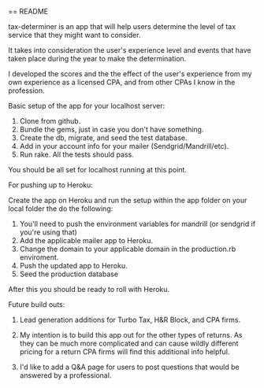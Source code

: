 == README

tax-determiner is an app that will help users determine the level of tax service that they might want to consider.

It takes into consideration the user's experience level and events that have taken place during the year to make
the determination.

I developed the scores and the the effect of the user's experience from my own experience as a licensed CPA, and from
other CPAs I know in the profession.

Basic setup of the app for your localhost server:

1. Clone from github.
2. Bundle the gems, just in case you don't have something.
3. Create the db, migrate, and seed the test database.
4. Add in your account info for your mailer (Sendgrid/Mandrill/etc).
5. Run rake. All the tests should pass.

You should be all set for localhost running at this point.

For pushing up to Heroku:

Create the app on Heroku and run the setup within the app folder on your local folder the do the following:

1. You'll need to push the environment variables for mandrill (or sendgrid if you're using that)
2. Add the applicable mailer app to Heroku.
3. Change the domain to your applicable domain in the production.rb enviroment.
4. Push the updated app to Heroku.
5. Seed the production database

After this you should be ready to roll with Heroku.

Future build outs:
1. Lead generation additions for Turbo Tax, H&R Block, and CPA firms.

2. My intention is to build this app out for the other types of returns. As they can be much more complicated
and can cause wildly different pricing for a return CPA firms will find this additional info helpful.

3. I'd like to add a Q&A page for users to post questions that would be answered by a professional.
